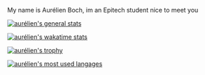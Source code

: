 My name is Aurélien Boch, im an Epitech student nice to meet you

[![aurélien's general stats](https://github-readme-stats.vercel.app/api?username=aurelien-boch&theme=flat&show_icons=true)](https://github.com/anuraghazra/github-readme-stats)

[![aurélien's wakatime stats](https://github-readme-stats.vercel.app/api/wakatime?username=aurelienboch)](https://github.com/anuraghazra/github-readme-stats)

[![aurélien's trophy](https://github-profile-trophy.vercel.app/?username=aurelien-boch&theme=flat)](https://github.com/ryo-ma/github-profile-trophy)

[![aurélien's most used langages](https://github-readme-stats.vercel.app/api/top-langs/?username=aurelien-boch&layout=compact&teme=flat)](https://github.com/anuraghazra/github-readme-stats)
